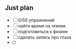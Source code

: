 ## Just plan
- [ ] 0/50 упражнений
- [ ] найти время на чтение
- [ ] подготовиться к физике
- [ ] сделать запись про глаза
- [ ]
